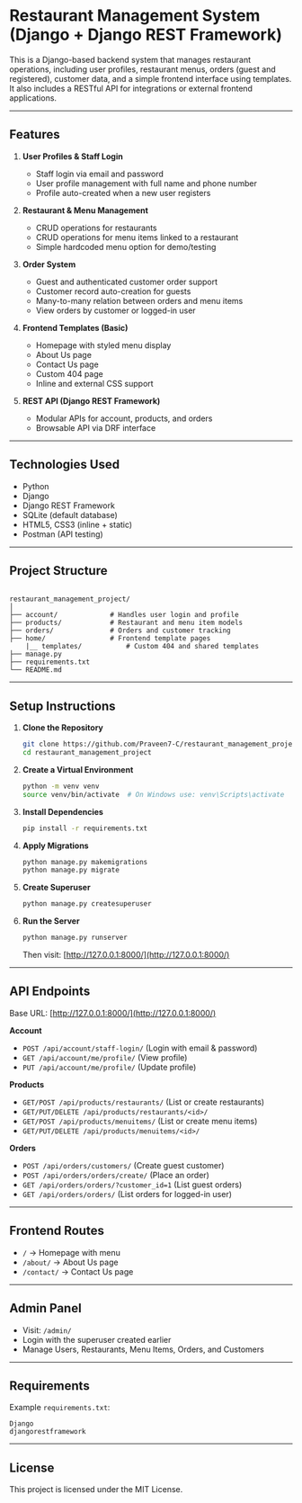 # Restaurant Management System (Django + Django REST Framework)

This is a Django-based backend system that manages restaurant operations, including user profiles, restaurant menus, orders (guest and registered), customer data, and a simple frontend interface using templates. It also includes a RESTful API for integrations or external frontend applications.

---

## Features

1. **User Profiles & Staff Login**
   * Staff login via email and password
   * User profile management with full name and phone number
   * Profile auto-created when a new user registers

2. **Restaurant & Menu Management**
   * CRUD operations for restaurants
   * CRUD operations for menu items linked to a restaurant
   * Simple hardcoded menu option for demo/testing

3. **Order System**
   * Guest and authenticated customer order support
   * Customer record auto-creation for guests
   * Many-to-many relation between orders and menu items
   * View orders by customer or logged-in user

4. **Frontend Templates (Basic)**
   * Homepage with styled menu display
   * About Us page
   * Contact Us page
   * Custom 404 page
   * Inline and external CSS support

5. **REST API (Django REST Framework)**
   * Modular APIs for account, products, and orders
   * Browsable API via DRF interface

---

## Technologies Used

* Python
* Django
* Django REST Framework
* SQLite (default database)
* HTML5, CSS3 (inline + static)
* Postman (API testing)

---

## Project Structure

```

restaurant_management_project/
│
├── account/             # Handles user login and profile
├── products/            # Restaurant and menu item models
├── orders/              # Orders and customer tracking
├── home/                # Frontend template pages
    |__ templates/           # Custom 404 and shared templates
├── manage.py
├── requirements.txt
└── README.md

````

---

## Setup Instructions

1. **Clone the Repository**
   ```bash
   git clone https://github.com/Praveen7-C/restaurant_management_project.git
   cd restaurant_management_project
    ```

2. **Create a Virtual Environment**

   ```bash
   python -m venv venv
   source venv/bin/activate  # On Windows use: venv\Scripts\activate
   ```

3. **Install Dependencies**

   ```bash
   pip install -r requirements.txt
   ```

4. **Apply Migrations**

   ```bash
   python manage.py makemigrations
   python manage.py migrate
   ```

5. **Create Superuser**

   ```bash
   python manage.py createsuperuser
   ```

6. **Run the Server**

   ```bash
   python manage.py runserver
   ```

   Then visit: [http://127.0.0.1:8000/](http://127.0.0.1:8000/)

---

## API Endpoints

Base URL: [http://127.0.0.1:8000/](http://127.0.0.1:8000/)

**Account**

* `POST /api/account/staff-login/`            (Login with email & password)
* `GET /api/account/me/profile/`              (View profile)
* `PUT /api/account/me/profile/`              (Update profile)

**Products**

* `GET/POST /api/products/restaurants/`       (List or create restaurants)
* `GET/PUT/DELETE /api/products/restaurants/<id>/`
* `GET/POST /api/products/menuitems/`         (List or create menu items)
* `GET/PUT/DELETE /api/products/menuitems/<id>/`

**Orders**

* `POST /api/orders/customers/`               (Create guest customer)
* `POST /api/orders/orders/create/`           (Place an order)
* `GET /api/orders/orders/?customer_id=1`     (List guest orders)
* `GET /api/orders/orders/`                   (List orders for logged-in user)

---

## Frontend Routes

* `/`                  → Homepage with menu
* `/about/`            → About Us page
* `/contact/`          → Contact Us page

---

## Admin Panel

* Visit: `/admin/`
* Login with the superuser created earlier
* Manage Users, Restaurants, Menu Items, Orders, and Customers

---

## Requirements

Example `requirements.txt`:

```
Django
djangorestframework
```

---

## License

This project is licensed under the MIT License.

